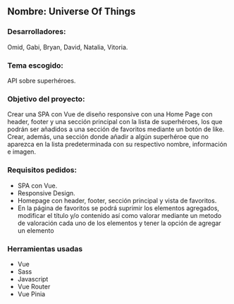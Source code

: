 <h2>Nombre: Universe Of Things </h2>
<h3>Desarrolladores:</h3>
<p>Omid, Gabi, Bryan, David, Natalia, Vitoria.</p>
<h3>Tema escogido:</h3>
<p>API sobre superhéroes.</p>
<h3>Objetivo del proyecto:</h3>
<p>Crear una SPA con Vue de diseño responsive con una Home Page con header, footer y una sección principal con la lista de superhéroes, los que podrán ser añadidos a una sección de favoritos mediante un botón de like. Crear, además, una sección donde añadir a algún superhéroe que no aparezca en la lista predeterminada con su respectivo nombre, información e imagen.</p>
<h3>Requisitos pedidos:</h3>
<ul>
<li>SPA con Vue.</li>
<li>Responsive Design.</li>
<li>Homepage con header, footer, sección principal y vista de favoritos.</li></li>
<li>En la página de favoritos se podrá suprimir los elementos agregados, modificar el título y/o contenido así como valorar mediante un metodo de valoración cada uno de los elementos y tener la opción de agregar un elemento</li>
</ul>
<h3>Herramientas usadas</h3>
<ul>
<li>Vue</li>
<li>Sass</li>
<li>Javascript</li>
<li>Vue Router</li>
<li>Vue Pinia</li>
</ul>
